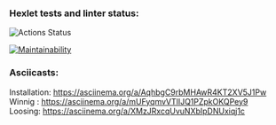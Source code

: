 ### Hexlet tests and linter status:
![Actions Status](https://github.com/gr8arty/frontend-project-lvl1/workflows/hexlet-check/badge.svg)

[![Maintainability](https://api.codeclimate.com/v1/badges/e33d4ebc94e1ae19261d/maintainability)](https://codeclimate.com/github/gr8arty/frontend-project-lvl1/maintainability)

### Asciicasts:
Installation: https://asciinema.org/a/AqhbgC9rbMHAwR4KT2XV5J1Pw <br>
Winnig : https://asciinema.org/a/mUFyqmvVTlIJQ1PZpkOKQPey9 <br>
Loosing: https://asciinema.org/a/XMzJRxcqUvuNXbIpDNUxiqj1c 
